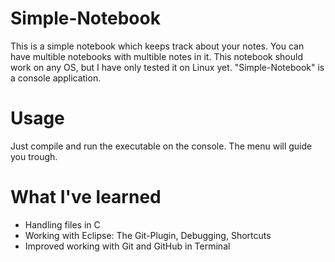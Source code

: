 # Simple-Notebook
This is a simple notebook which keeps track about your notes. You can have multible notebooks with multible notes in it.
This notebook should work on any OS, but I have only tested it on Linux yet. "Simple-Notebook" is a console application.

# Usage
Just compile and run the executable on the console. The menu will guide you trough.

# What I've learned
- Handling files in C
- Working with Eclipse: The Git-Plugin, Debugging, Shortcuts
- Improved working with Git and GitHub in Terminal
